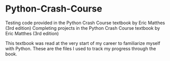 # Python-Crash-Course
Testing code provided in the Python Crash Course textbook by Eric Matthes (3rd edition)
Completing projects in the Python Crash Course textbook by Eric Matthes (3rd edition)


This textbook was read at the very start of my career to familiarize myself with Python. These are the files I used to track my progress through the book. 
